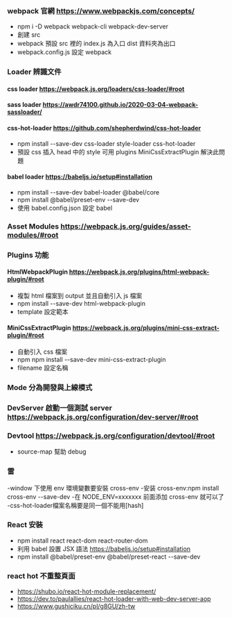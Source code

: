 ### webpack 官網 https://www.webpackjs.com/concepts/
- npm i -D webpack webpack-cli webpack-dev-server <br/>
- 創建 src <br/>
- webpack 預設 src 裡的 index.js 為入口 dist 資料夾為出口<br/>
- webpack.config.js 設定 webpack<br/>

### Loader 辨識文件
#### css loader https://webpack.js.org/loaders/css-loader/#root
#### sass loader https://awdr74100.github.io/2020-03-04-webpack-sassloader/
#### css-hot-loader https://github.com/shepherdwind/css-hot-loader
-   npm install --save-dev css-loader style-loader css-hot-loader<br/>
-   預設 css 插入 head 中的 style 可用 plugins MiniCssExtractPlugin 解決此問題<br/>
#### babel loader https://babeljs.io/setup#installation
-   npm install --save-dev babel-loader @babel/core<br/>
-   npm install @babel/preset-env --save-dev<br/>
-   使用 babel.config.json 設定 babel<br/>

### Asset Modules https://webpack.js.org/guides/asset-modules/#root

### Plugins 功能
#### HtmlWebpackPlugin https://webpack.js.org/plugins/html-webpack-plugin/#root
-   複製 html 檔案到 output 並且自動引入 js 檔案<br/>
-   npm install --save-dev html-webpack-plugin<br/>
-   template 設定範本<br/>
#### MiniCssExtractPlugin https://webpack.js.org/plugins/mini-css-extract-plugin/#root
-   自動引入 css 檔案<br/>
-   npm npm install --save-dev mini-css-extract-plugin<br/>
-   filename 設定名稱<br/>

### Mode 分為開發與上線模式
### DevServer 啟動一個測試 server https://webpack.js.org/configuration/dev-server/#root
### Devtool https://webpack.js.org/configuration/devtool/#root
-   source-map 幫助 debug<br/>

### 雷 
-window 下使用 env 環境變數要安裝 cross-env -安装 cross-env:npm install cross-env --save-dev -在 NODE_ENV=xxxxxxx 前面添加 cross-env 就可以了<br/>
-css-hot-loader檔案名稱要是同一個不能用[hash]<br/>

### React 安裝
- npm install react react-dom react-router-dom<br/>
- 利用 babel 設置 JSX 語法 https://babeljs.io/setup#installation<br/>
- npm install @babel/preset-env @babel/preset-react --save-dev<br/>

### react hot 不重整頁面
-   https://shubo.io/react-hot-module-replacement/<br/>
-   https://dev.to/paulallies/react-hot-loader-with-web-dev-server-aop<br/>
-   https://www.gushiciku.cn/pl/g8GU/zh-tw<br/>
